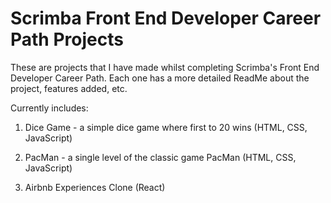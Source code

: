 # Scrimba Front End Developer Career Path Projects

These are projects that I have made whilst completing Scrimba's Front End Developer Career Path. Each one has a more detailed ReadMe about the project, features added, etc. 

Currently includes: 

1. Dice Game - a simple dice game where first to 20 wins (HTML, CSS, JavaScript)

2. PacMan - a single level of the classic game PacMan (HTML, CSS, JavaScript)

3. Airbnb Experiences Clone (React)
 
